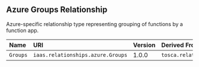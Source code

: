 ## Azure Groups Relationship

Azure-specific relationship type representing grouping of functions by a function app.

| Name | URI | Version | Derived From |
|:---- |:--- |:------- |:------------ |
| `Groups` | `iaas.relationships.azure.Groups` | 1.0.0 | `tosca.relationships.DependsOn` |
